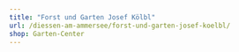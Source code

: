 ```yaml
---
title: "Forst und Garten Josef Kölbl"
url: /diessen-am-ammersee/forst-und-garten-josef-koelbl/
shop: Garten-Center
---
```

